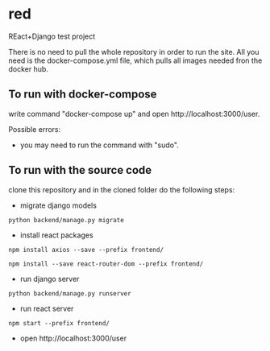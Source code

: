# red
REact+Django test project

There is no need to pull the whole repository in order to run the site. All you need is the docker-compose.yml file, which pulls all images needed fron the docker hub.

## To run with docker-compose 
  write command "docker-compose up" and open http://localhost:3000/user.

Possible errors:
  - you may need to run the command with "sudo".

 ## To run with the source code 
  clone this repository and in the cloned folder do the following steps:
  - migrate django models
 ```
 python backend/manage.py migrate
 ```   
 - install react packages
 ```
 npm install axios --save --prefix frontend/
 ```
 ```
 npm install --save react-router-dom --prefix frontend/
 ```
 - run django server
 ```
 python backend/manage.py runserver
 ```
 - run react server
 ```
 npm start --prefix frontend/
 ```
  - open http://localhost:3000/user
